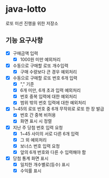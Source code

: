 # java-lotto
로또 미션 진행을 위한 저장소


## 기능 요구사항 
 + [x] 구매금액 입력
    + [x] 1000원 미만 예외처리
 + [x] 수동으로 구매할 로또 개수입력
    + [x] 구매 수량보다 큰 경우 예외처리
 + [x] 수동으로 구매할 로또 번호 6개 입력  
    + [x] "," 기준
    + [x] 6개 미만, 6개 초과 입력 예외처리
    + [x] 번호 중복 입력에 대한 예외처리
    + [x] 범위 밖의 번호 입력에 대한 예외처리
 + [x] 1~45의 로또 번호 중 6개 무작위로 로또 한 장 발급
    + [x] 번호 간 중복 비허용
    + [x] 화면 표시 시 정렬
 + [x] 지난 주 당첨 번호 입력 요청
    + [x] 1~45 사이의 서로 다른 6개 입력
    + [x] 그 외 예외처리
    + [x] 보너스 번호 입력 요청
    + [x] 앞의 6개 번호와 다른 수 입력해야 함
 + [x] 당첨 통계 화면 표시
     + [x] 일치한 개수별로(등수) 표시
     + [x] 수익률 표시